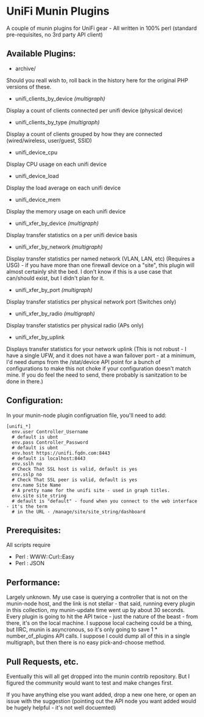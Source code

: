 UniFi Munin Plugins
===================
A couple of munin plugins for UniFi gear - All written in 100% perl (standard pre-requisites, no 3rd party API client)

## Available Plugins:

 * archive/

 Should you reall wish to, roll back in the history here for the original PHP versions of these.

 * unifi\_clients\_by\_device _(multigraph)_

 Display a count of clients connected per unifi device (physical device)

 * unifi\_clients\_by\_type _(multigraph)_

 Display a count of clients grouped by how they are connected (wired/wireless, user/guest, SSID)

 * unifi\_device\_cpu

 Display CPU usage on each unifi device

 * unifi\_device\_load

 Display the load average on each unifi device

 * unifi\_device\_mem

 Display the memory usage on each unifi device

 * unifi\_xfer\_by\_device _(multigraph)_

 Display transfer statistics on a per unifi device basis

 * unifi\_xfer\_by\_network _(multigraph)_

 Display transfer statistics per named network (VLAN, LAN, etc) (Requires a USG) - if you have more than one firewall device on a "site", this 
 plugin will almost certainly shit the bed.  I don't know if this is a use case that can/should exist, but
 I didn't plan for it.

 * unifi\_xfer\_by\_port _(multigraph)_

 Display transfer statistics per physical network port (Switches only)

 * unifi\_xfer\_by\_radio _(multigraph)_

 Display transfer statistics per physical radio (APs only)

 * unifi\_xfer\_by\_uplink

 Displays transfer statistics for your network uplink (This is not robust - I have a single UFW, and it does not have a wan failover port - at a minimum, I'd need dumps from the /stat/device API point for a bunch of configurations to make this not choke if your configuration doesn't match mine.  If you do feel the need to send, there probably is sanitzation to be done in there.)


## Configuration:

In your munin-node plugin configruation file, you'll need to add:

    [unifi_*]
      env.user Controller_Username
      # default is ubnt
      env.pass Controller_Password
      # default is ubnt
      env.host https://unifi.fqdn.com:8443
      # default is localhost:8443
      env.sslh no 
      # Check That SSL host is valid, default is yes
      env.sslp no 
      # Check That SSL peer is valid, default is yes
      env.name Site Name
      # A pretty name for the unifi site - used in graph titles.
      env.site site_string 
      # default is "default" - found when you connect to the web interface - it's the term
      # in the URL - /manage/site/site_string/dashboard

## Prerequisites:

All scripts require 

 * Perl : WWW::Curl::Easy
 * Perl : JSON

## Performance:

Largely unknown.  My use case is querying a controller that is not on the munin-node host, and the link is not stellar - that said, running every
plugin in this collection, my munin-update time went up by about 30 seconds. Every plugin is going to hit the API twice - just the nature of the 
beast - from there, it's on the local machine.  I suppose local cacheing could be a thing, but IIRC, munin is asyncronous, so it's only going
to save 1 * number\_of\_plugins API calls.  I suppose I could dump all of this in a single multigraph, but then there is no easy pick-and-choose method.

## Pull Requests, etc.

Eventually this will all get dropped into the munin contrib repository.  But I figured the community would want to test and make changes first.

If you have anything else you want added, drop a new one here, or open an issue with the suggestion (pointing out the API node you want added 
would be hugely helpful - it's not well docuemted)


